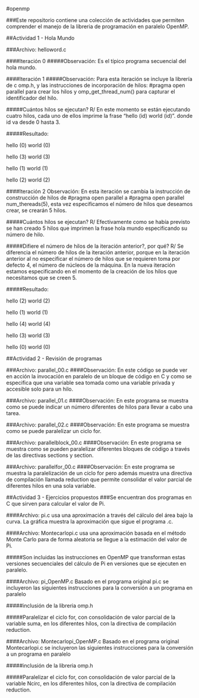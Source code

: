 #openmp

###Este repositorio contiene una colección de actividades que permiten comprender el manejo de la libreria de programación en paralelo OpenMP.

##Actividad 1 - Hola Mundo

###Archivo: helloword.c

####Iteración 0
#####Observación: 
Es el típico programa secuencial del hola mundo.

####Iteración 1
#####Observación: 
Para esta iteración se incluye la librería de c omp.h, y las instrucciones de incorporación de hilos: #pragma open parallel para crear los hilos y omp_get_thread_num() para capturar el identificador del hilo.

#####Cuántos hilos se ejecutan?
R/ En este momento se están ejecutando cuatro hilos, cada uno de ellos imprime la frase “hello (id) world (id)”. donde id va desde 0 hasta 3.

#####Resultado:

hello (0) world (0)

hello (3) world (3)

hello (1) world (1)

hello (2) world (2)

####Iteración 2
Observación: En esta iteración se cambia la instrucción de construcción de hilos de #pragma open parallel a #pragma open parallel num_thereads(5), esta vez especificamos el número de hilos que  deseamos crear, se crearán 5 hilos.

#####Cuántos hilos se ejecutan?
R/ Efectivamente como se había previsto se han creado 5 hilos que imprimen la frase hola mundo especificando su número de hilo.

#####Difiere el número de hilos de la iteración anterior?, por qué?
R/ Se diferencia el número de hilos de la iteración anterior, porque en la iteración anterior al no especificar el número de hilos que se requieren toma por defecto 4, el número de núcleos de la máquina. En la nueva iteración estamos especificando en el momento de la creación de los hilos que necesitamos que se creen 5.

#####Resultado:

hello (2) world (2)

hello (1) world (1)

hello (4) world (4)

hello (3) world (3)

hello (0) world (0)

##Actividad 2 - Revisión de programas

###Archivo: parallel_00.c 
####Observación:
En este código se puede ver en acción la invocación en paralelo de un bloque de código en C y como se especifica que una variable sea tomada como una variable privada y accesible solo para un hilo.

###Archivo: parallel_01.c 
####Observación:
En este programa se muestra como se puede indicar un número diferentes de hilos para llevar a cabo una tarea.

###Archivo: parallel_02.c 
####Observación:
En este programa se muestra como se puede paralelizar un ciclo for.

###Archivo: parallelblock_00.c 
####Observación:
En este programa se muestra como se pueden paralelizar diferentes bloques de código a través de las directivas sections y section.

###Archivo: parallelfor_00.c 
####Observación:
En este programa se muestra la paralelización de un ciclo for pero además muestra una directiva de compilación llamada reduction que permite consolidar el valor parcial de diferentes hilos en una sola variable.

##Actividad 3 - Ejercicios propuestos
###Se encuentran dos programas en C que sirven para calcular el valor de Pi.

####Archivo: pi.c 
usa una aproximación a través del cálculo del área bajo la curva. La gráfica muestra la aproximación que sigue el programa .c.

####Archivo: Montecarlopi.c 
usa una aproximación basada en el método Monte Carlo para de forma aleatoria se llegue a la estimación del valor de Pi.

#####Son incluidas las instrucciones en OpenMP que transforman estas versiones secuenciales del cálculo de Pi en versiones que se ejecuten en paralelo.

####Archivo: pi_OpenMP.c 
Basado en el programa original pi.c se incluyeron las siguientes instrucciones para la conversión a un programa en paralelo

#####inclusión de la libreria omp.h

#####Paralelizar el ciclo for, con consolidación de valor parcial de la variable suma, en los diferentes hilos, con la directiva de compilación reduction.


####Archivo: Montecarlopi_OpenMP.c 
Basado en el programa original Montecarlopi.c se incluyeron las siguientes instrucciones para la conversión a un programa en paralelo

#####inclusión de la libreria omp.h

#####Paralelizar el ciclo for, con consolidación de valor parcial de la variable Ncirc, en los diferentes hilos, con la directiva de compilación reduction.
